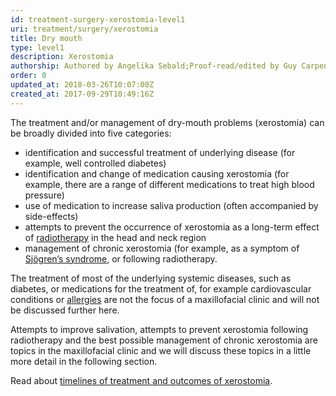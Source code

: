 ```yaml
---
id: treatment-surgery-xerostomia-level1
uri: treatment/surgery/xerostomia
title: Dry mouth
type: level1
description: Xerostomia
authorship: Authored by Angelika Sebald;Proof-read/edited by Guy Carpenter & David A. Mitchell
order: 0
updated_at: 2018-03-26T10:07:00Z
created_at: 2017-09-29T10:49:16Z
---
```


<p>The treatment and/or management of dry-mouth problems (xerostomia)
    can be broadly divided into five categories:</p>
<ul>
    <li>identification and successful treatment of underlying disease
        (for example, well controlled diabetes)</li>
    <li>identification and change of medication causing xerostomia
        (for example, there are a range of different medications
        to treat high blood pressure)</li>
    <li>use of medication to increase saliva production (often accompanied
        by side-effects)</li>
    <li>attempts to prevent the occurrence of xerostomia as a long-term
        effect of <a href="/treatment/radiotherapy">radiotherapy</a>        in the head and neck region</li>
    <li>management of chronic xerostomia (for example, as a symptom
        of <a href="/diagnosis/a-z/salivary-gland-problems/detailed">Sjögren’s syndrome</a>,
        or following radiotherapy.</li>
</ul>
<p>The treatment of most of the underlying systemic diseases, such
    as diabetes, or medications for the treatment of, for example
    cardiovascular conditions or <a href="/treatment/other/medication/inflammation/more-info">allergies</a>    are not the focus of a maxillofacial clinic and will not
    be discussed further here.</p>
<p>Attempts to improve salivation, attempts to prevent xerostomia
    following radiotherapy and the best possible management of
    chronic xerostomia are topics in the maxillofacial clinic
    and we will discuss these topics in a little more detail
    in the following section.</p>
<aside>
    <p>Read about <a href="/treatment/timelines/xerostomia">timelines of treatment and outcomes of xerostomia</a>.</p>
</aside>
